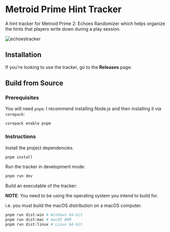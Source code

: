 # Metroid Prime Hint Tracker

A hint tracker for Metroid Prime 2: Echoes Randomizer which helps organize the hints that players write down during a play session.

![echoestracker](https://github.com/user-attachments/assets/e5bf8eb4-f0b6-4f54-a056-9cac4c9d4463)

## Installation

If you're looking to use the tracker, go to the **Releases** page.

## Build from Source

### Prerequisites

You will need `pnpm`. I recommend installing Node.js and then installing it via `corepack`:

```bash
corepack enable pnpm
```

### Instructions

Install the project dependencies.

```bash
pnpm install
```

Run the tracker in development mode:

```bash
pnpm run dev
```

Build an executable of the tracker:

**NOTE**: You need to be using the operating system you intend to build for.

i.e. you must build the macOS distribution on a macOS computer.

```bash
pnpm run dist:win # Windows 64-bit
pnpm run dist:mac # macOS ARM
pnpm run dist:linux # Linux 64-bit
```
